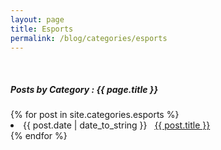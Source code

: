 ```yaml
---
layout: page
title: Esports
permalink: /blog/categories/esports
---
```

<br/>
<h5> Posts by Category : {{ page.title }} </h5>

<div class="card">
{% for post in site.categories.esports %}
 <li class="category-posts"><span>{{ post.date | date_to_string }}</span> &nbsp; <a href="{{ post.url }}">{{ post.title }}</a></li>
{% endfor %}
</div>